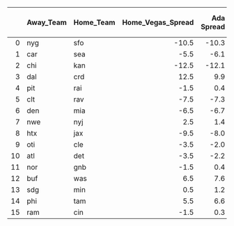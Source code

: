 |    | Away_Team   | Home_Team   |   Home_Vegas_Spread |   Ada Spread |   XgBoost Spread |   Average Predicted Spread | Ada Pick   | XgBoost Pick   | Same Pick?   | Average Pick   |
|---:|:------------|:------------|--------------------:|-------------:|-----------------:|---------------------------:|:-----------|:---------------|:-------------|:---------------|
|  0 | nyg         | sfo         |               -10.5 |        -10.3 |            -10.2 |                      -10.2 | nyg        | nyg            | Yes          | nyg            |
|  1 | car         | sea         |                -5.5 |         -6.1 |             -4.8 |                       -5.5 | sea        | car            | No           | car            |
|  2 | chi         | kan         |               -12.5 |        -12.1 |            -11.7 |                      -11.9 | chi        | chi            | Yes          | chi            |
|  3 | dal         | crd         |                12.5 |          9.9 |             12.3 |                       11.1 | crd        | crd            | Yes          | crd            |
|  4 | pit         | rai         |                -1.5 |          0.4 |             -0.5 |                       -0.0 | pit        | pit            | Yes          | pit            |
|  5 | clt         | rav         |                -7.5 |         -7.3 |             -6.5 |                       -6.9 | clt        | clt            | Yes          | clt            |
|  6 | den         | mia         |                -6.5 |         -6.7 |             -5.4 |                       -6.1 | mia        | den            | No           | den            |
|  7 | nwe         | nyj         |                 2.5 |          1.4 |              3.3 |                        2.3 | nyj        | nwe            | No           | nyj            |
|  8 | htx         | jax         |                -9.5 |         -8.0 |             -8.6 |                       -8.3 | htx        | htx            | Yes          | htx            |
|  9 | oti         | cle         |                -3.5 |         -2.0 |             -3.2 |                       -2.6 | oti        | oti            | Yes          | oti            |
| 10 | atl         | det         |                -3.5 |         -2.2 |             -3.7 |                       -3.0 | atl        | det            | No           | atl            |
| 11 | nor         | gnb         |                -1.5 |          0.4 |             -2.1 |                       -0.9 | nor        | gnb            | No           | nor            |
| 12 | buf         | was         |                 6.5 |          7.6 |              5.7 |                        6.7 | buf        | was            | No           | buf            |
| 13 | sdg         | min         |                 0.5 |          1.2 |              1.1 |                        1.2 | sdg        | sdg            | Yes          | sdg            |
| 14 | phi         | tam         |                 5.5 |          6.6 |              5.0 |                        5.8 | phi        | tam            | No           | phi            |
| 15 | ram         | cin         |                -1.5 |          0.3 |             -1.2 |                       -0.5 | ram        | ram            | Yes          | ram            |